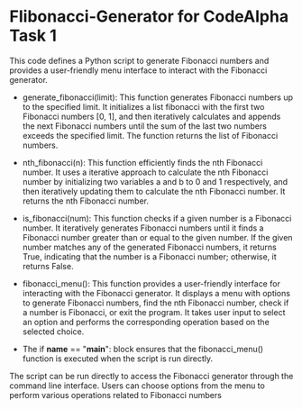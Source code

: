 # FIibonacci-Generator for CodeAlpha Task 1
This code defines a Python script to generate Fibonacci numbers and provides a user-friendly menu interface to interact with the Fibonacci generator.

- generate_fibonacci(limit): This function generates Fibonacci numbers up to the specified limit. It initializes a list fibonacci with the first two Fibonacci numbers [0, 1], and then iteratively calculates and appends the next Fibonacci numbers until the sum of the last two numbers exceeds the specified limit. The function returns the list of Fibonacci numbers.

- nth_fibonacci(n): This function efficiently finds the nth Fibonacci number. It uses a iterative approach to calculate the nth Fibonacci number by initializing two variables a and b to 0 and 1 respectively, and then iteratively updating them to calculate the nth Fibonacci number. It returns the nth Fibonacci number.

- is_fibonacci(num): This function checks if a given number is a Fibonacci number. It iteratively generates Fibonacci numbers until it finds a Fibonacci number greater than or equal to the given number. If the given number matches any of the generated Fibonacci numbers, it returns True, indicating that the number is a Fibonacci number; otherwise, it returns False.

- fibonacci_menu(): This function provides a user-friendly interface for interacting with the Fibonacci generator. It displays a menu with options to generate Fibonacci numbers, find the nth Fibonacci number, check if a number is Fibonacci, or exit the program. It takes user input to select an option and performs the corresponding operation based on the selected choice.

- The if __name__ == "__main__": block ensures that the fibonacci_menu() function is executed when the script is run directly.

The script can be run directly to access the Fibonacci generator through the command line interface. Users can choose options from the menu to perform various operations related to Fibonacci numbers

